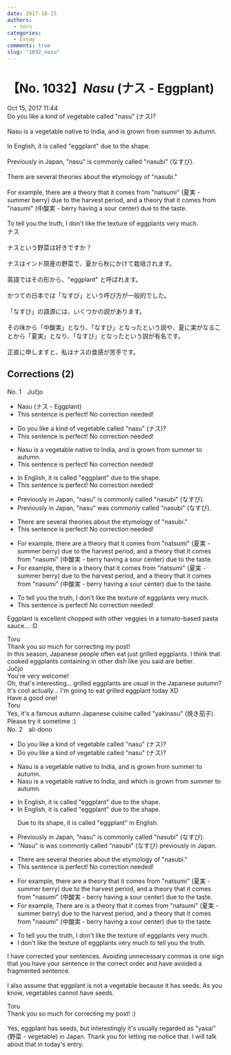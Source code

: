 ```yaml
---
date: 2017-10-15
authors:
  - toru
categories:
  - Essay
comments: true
slug: "1032_nasu"
---
```


# 【No. 1032】<strong><em>Nasu</strong></em> (ナス - Eggplant)
<div class="date">Oct 15, 2017 11:44</div>
<div id="post"><div id="body_show_ori">
Do you like a kind of vegetable called "nasu" (ナス)?<br/><br/>Nasu is a vegetable native to India, and is grown from summer to autumn.<br/><br/>In English, it is called "eggplant" due to the shape.<br/><br/>Previously in Japan, "nasu" is commonly called "nasubi" (なすび).<br/><br/>There are several theories about the etymology of "nasubi."<br/><br/>For example, there are a theory that it comes from "natsumi" (夏実 - summer berry) due to the harvest period, and a theory that it comes from "nasumi" (中酸実 - berry having a sour center) due to the taste.<br/><br/>To tell you the truth, I don't like the texture of eggplants very much.
</div></div>

<!-- more -->

<div id="post_ja"><div id="body_show_mo">
ナス<br/><br/>ナスという野菜は好きですか？<br/><br/>ナスはインド原産の野菜で、夏から秋にかけて栽培されます。<br/><br/>英語ではその形から、"eggplant" と呼ばれます。<br/><br/>かつての日本では「なすび」という呼び方が一般的でした。<br/><br/>「なすび」の語源には、いくつかの説があります。<br/><br/>その味から「中酸実」となり、「なすび」となったという説や、夏に実がなることから「夏実」となり、「なすび」となったという説が有名です。<br/><br/>正直に申しますと、私はナスの食感が苦手です。
</div></div>

## Corrections (2)
<div id="block"><div class="first_name"> No. 1　<span class="just_name">Juĉjo</span></div><div id="block2">
<ul class="correction_field">
<li class="incorrect">Nasu (ナス - Eggplant)</li>
<li class="corrected perfect">This sentence is perfect! No correction needed!</li>
</ul>
<ul class="correction_field">
<li class="incorrect">Do you like a kind of vegetable called "nasu" (ナス)?</li>
<li class="corrected perfect">This sentence is perfect! No correction needed!</li>
</ul>
<ul class="correction_field">
<li class="incorrect">Nasu is a vegetable native to India, and is grown from summer to autumn.</li>
<li class="corrected perfect">This sentence is perfect! No correction needed!</li>
</ul>
<ul class="correction_field">
<li class="incorrect">In English, it is called "eggplant" due to the shape.</li>
<li class="corrected perfect">This sentence is perfect! No correction needed!</li>
</ul>
<ul class="correction_field">
<li class="incorrect">Previously in Japan, "nasu" is commonly called "nasubi" (なすび).</li>
<li class="corrected correct">
Previously in Japan, "nasu" <span class="f_blue">was</span> commonly called "nasubi" (なすび).
</li>
</ul>
<ul class="correction_field">
<li class="incorrect">There are several theories about the etymology of "nasubi."</li>
<li class="corrected perfect">This sentence is perfect! No correction needed!</li>
</ul>
<ul class="correction_field">
<li class="incorrect">For example, there are a theory that it comes from "natsumi" (夏実 - summer berry) due to the harvest period, and a theory that it comes from "nasumi" (中酸実 - berry having a sour center) due to the taste.</li>
<li class="corrected correct">
For example, there <span class="f_blue">is</span> a theory that it comes from "natsumi" (夏実 - summer berry) due to the harvest period, and a theory that it comes from "nasumi" (中酸実 - berry having a sour center) due to the taste.
</li>
</ul>
<ul class="correction_field">
<li class="incorrect">To tell you the truth, I don't like the texture of eggplants very much.</li>
<li class="corrected perfect">This sentence is perfect! No correction needed!</li>
</ul>
<p class="comment_small">
 Eggplant is excellent chopped with other veggies in a tomato-based pasta sauce... :D
</p>

</div><div class="name"><span class="just_name">Toru</span><br>
Thank you so much for correcting my post!<br/>In this season, Japanese people often eat just grilled eggplants. I think that cooked eggplants containing in other dish like you said are better.
</div>
<div class="name"><span class="just_name">Juĉjo</span><br>
You're very welcome!<br/>Oh, that's interesting... grilled eggplants are usual in the Japanese autumn? It's cool actually... I'm going to eat grilled eggplant today XD<br/>Have a good one!
</div>
<div class="name"><span class="just_name">Toru</span><br>
Yes, it's a famous autumn Japanese cuisine called "yakinasu" (焼き茄子).<br/>Please try it sometime :)
</div>
</div>
<div id="block"><div class="first_name"> No. 2　<span class="just_name">ali-dono</span></div><div id="block2">
<ul class="correction_field">
<li class="incorrect">Do you like a kind of vegetable called "nasu" (ナス)?</li>
<li class="corrected correct">
Do you like a <span class="sline">kind of</span> vegetable called "nasu" (ナス)?
</li>
</ul>
<ul class="correction_field">
<li class="incorrect">Nasu is a vegetable native to India, and is grown from summer to autumn.</li>
<li class="corrected correct">
Nasu is a vegetable native to India, <span class="sline">and</span> <span class="sline">which </span>is grown from summer to autumn.
</li>
</ul>
<ul class="correction_field">
<li class="incorrect">In English, it is called "eggplant" due to the shape.</li>
<li class="corrected correct">
In English, it is called "eggplant" due to the shape.
<p class="correction_comment">Due to its shape, it is called "eggplant" in English.</p>
</li>
</ul>
<ul class="correction_field">
<li class="incorrect">Previously in Japan, "nasu" is commonly called "nasubi" (なすび).</li>
<li class="corrected correct">
 "<span class="f_blue">N</span>asu" <span class="sline">is</span> <span class="f_blue">was </span>commonly called "nasubi" (なすび) <span class="f_blue">p</span><span class="f_gray">reviously in Japan</span>.
</li>
</ul>
<ul class="correction_field">
<li class="incorrect">There are several theories about the etymology of "nasubi."</li>
<li class="corrected perfect">This sentence is perfect! No correction needed!</li>
</ul>
<ul class="correction_field">
<li class="incorrect">For example, there are a theory that it comes from "natsumi" (夏実 - summer berry) due to the harvest period, and a theory that it comes from "nasumi" (中酸実 - berry having a sour center) due to the taste.</li>
<li class="corrected correct">
<span class="sline">For example, </span><span class="f_blue">T</span>here <span class="sline">are</span> <span class="f_blue">is </span>a theory that it comes from "natsumi" (夏実 - summer berry) due to the harvest period<span class="sline">, </span>and a theory that it comes from "nasumi" (中酸実 - berry having a sour center) due to the taste.
</li>
</ul>
<ul class="correction_field">
<li class="incorrect">To tell you the truth, I don't like the texture of eggplants very much.</li>
<li class="corrected correct">
I don't like the texture of eggplants very much <span class="f_gray">to tell you the truth</span>.
</li>
</ul>
<p class="comment_small">
 I have corrected your sentences. Avoiding unnecessary commas is one sign that you have your sentence in the correct order and have avoided a fragmented sentence.
 <br/>
 <br/>
 I also assume that eggplant is not a vegetable because it has seeds. As you know, vegetables cannot have seeds.
</p>

</div><div class="name"><span class="just_name">Toru</span><br>
Thank you so much for correcting my post! :)<br/><br/>Yes, eggplant has seeds, but interestingly it's usually regarded as "yasai" (野菜 - vegetable) in Japan. Thank you for letting me notice that. I will talk about that in today's entry.
</div>
</div>
